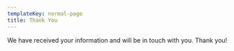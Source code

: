 ```yaml
---
templateKey: normal-page
title: Thank You
---
```


We have received your information and will be in touch with you. Thank you!
